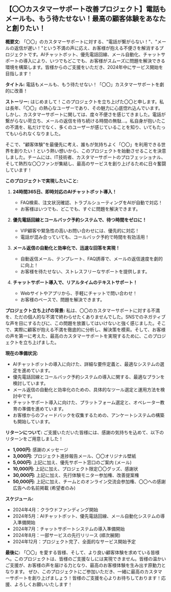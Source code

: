 ## 【〇〇カスタマーサポート改善プロジェクト】電話もメールも、もう待たせない！最高の顧客体験をあなたと創りたい！

**概要文:**
「〇〇」のカスタマーサポートに対する、"電話が繋がらない！"、"メールの返信が遅い！"という不満の声に応え、お客様が抱える不便さを解消するプロジェクトです。AIチャットボット、優先電話回線、メール自動化、チャットサポートの導入により、いつでもどこでも、お客様がスムーズに問題を解決できる環境を構築します。皆様からのご支援をいただき、2024年中にサービス開始を目指します！

**タイトル:**
電話もメールも、もう待たせない！「〇〇」カスタマーサポートを劇的に改善！

**ストーリー:**
はじめまして！このプロジェクトを立ち上げた〇〇と申します。私は長年、「〇〇」の熱心なユーザーであり、その魅力に心底惚れ込んでいます。しかし、カスタマーサポートに関しては、度々不便さを感じてきました。電話が繋がらない苛立ち、メールの返信を待ち続ける時間の無駄…。私自身が抱いたこの不満を、私だけでなく、多くのユーザーが感じていることを知り、いてもたってもいられなくなりました。

そこで、"顧客体験"を最優先に考え、誰もが気持ちよく「〇〇」を利用できる世界を創りたい！という熱い想いから、このプロジェクトを始動させることを決意しました。チームには、IT技術者、カスタマーサポートのプロフェッショナル、そして熱烈な〇〇ファンが集結し、最高のサービスを創り上げるために日々奮闘しています！

**このプロジェクトで実現したいこと:**
1.  **24時間365日、即時対応のAIチャットボット導入！**
    *   FAQ検索、注文状況確認、トラブルシューティングをAIが自動で対応！
    *   お客様はいつでも、どこでも、すぐに問題を解決できます。

2.  **優先電話回線とコールバック予約システムで、待つ時間をゼロに！**
    *   VIP顧客や緊急性の高いお問い合わせには、優先的に対応！
    *   電話が混み合っていても、コールバック予約で時間を有効活用！

3.  **メール返信の自動化と効率化で、迅速な回答を実現！**
    *   自動返信メール、テンプレート、FAQ誘導で、メールの返信速度を劇的に向上！
    *   お客様を待たせない、ストレスフリーなサポートを提供します。

4.  **チャットサポート導入で、リアルタイムのテキストサポート！**
    *   Webサイトやアプリから、手軽にチャットで問い合わせ！
    *   お客様のペースで、問題を解決できます。

**プロジェクト立ち上げの背景:**
私は、〇〇のカスタマーサポートに対する不満を、ただの個人的な不満で終わらせたくありませんでした。SNSでのネガティブな声を目にするたびに、この問題を放置してはいけないと強く感じました。そこで、実際に顧客が抱える不満を徹底的に分析し、解決策を模索。そして、お客様の声を第一に考えた、最高のカスタマーサポートを実現するために、このプロジェクトを立ち上げました。

**現在の準備状況:**
*   AIチャットボットの導入に向けた、詳細な要件定義と、最適なシステムの選定を進めています。
*   優先電話回線とコールバック予約システムの導入に関する、最適なプランを検討しています。
*   メール返信の自動化と効率化のための、具体的なツール選定と運用方法を検討中です。
*   チャットサポート導入に向けた、プラットフォーム選定と、オペレーター教育の準備を進めています。
*   お客様からのフィードバックを収集するための、アンケートシステムの構築も開始しています。

**リターンについて:**
ご支援いただいた皆様には、感謝の気持ちを込めて、以下のリターンをご用意しました！

*   **1,000円:** 感謝のメッセージ
*   **3,000円:** プロジェクト進捗報告メール、〇〇オリジナル壁紙
*   **5,000円:** 上記に加え、優先サポート窓口のご案内 (メール)
*   **10,000円:** 上記に加え、プロジェクト限定〇〇グッズ、感謝状
*   **30,000円:** 上記に加え、先行体験モニター参加権、改善提案権
*   **50,000円:** 上記に加え、チームとのオンライン交流会参加権、〇〇への感謝広告への名前掲載 (希望者のみ)

**スケジュール:**
*   2024年4月：クラウドファンディング開始
*   2024年5月：AIチャットボット、優先電話回線、メール自動化システムの導入準備開始
*   2024年7月：チャットサポートシステムの導入準備開始
*   2024年8月：一部サービスの先行リリース (順次展開)
*   2024年12月：プロジェクト完了、全面的なサービス開始予定

**最後に:**
「〇〇」を愛する皆様、そして、より良い顧客体験を求めている皆様へ。このプロジェクトは、皆様のご支援なしには実現できません。皆様の温かいご支援が、お客様の声を届ける力となり、最高のお客様体験を生み出す原動力となります。
ぜひ、このプロジェクトにご参加いただき、一緒に最高のカスタマーサポートを創り上げましょう！皆様のご支援を心よりお待ちしております！応援、よろしくお願いいたします！